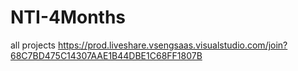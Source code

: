 # NTI-4Months
 all projects
https://prod.liveshare.vsengsaas.visualstudio.com/join?68C7BD475C14307AAE1B44DBE1C68FF1807B
